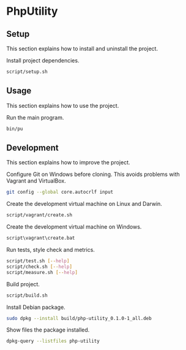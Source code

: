 # PhpUtility

## Setup

This section explains how to install and uninstall the project.

Install project dependencies.

```sh
script/setup.sh
```


## Usage

This section explains how to use the project.

Run the main program.

```sh
bin/pu
```


## Development

This section explains how to improve the project.

Configure Git on Windows before cloning. This avoids problems with Vagrant and VirtualBox.

```sh
git config --global core.autocrlf input
```

Create the development virtual machine on Linux and Darwin.

```sh
script/vagrant/create.sh
```

Create the development virtual machine on Windows.

```bat
script\vagrant\create.bat
```

Run tests, style check and metrics.

```sh
script/test.sh [--help]
script/check.sh [--help]
script/measure.sh [--help]
```

Build project.

```sh
script/build.sh
```

Install Debian package.

```sh
sudo dpkg --install build/php-utility_0.1.0-1_all.deb
```

Show files the package installed.

```sh
dpkg-query --listfiles php-utility
```
